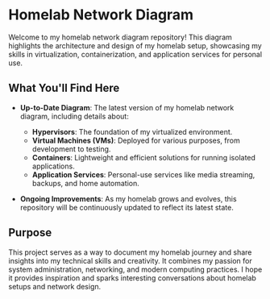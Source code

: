 # Homelab Network Diagram

Welcome to my homelab network diagram repository! This diagram highlights the architecture and design of my homelab setup, showcasing my skills in virtualization, containerization, and application services for personal use.

## What You'll Find Here

- **Up-to-Date Diagram**: The latest version of my homelab network diagram, including details about:
  - **Hypervisors**: The foundation of my virtualized environment.
  - **Virtual Machines (VMs)**: Deployed for various purposes, from development to testing.
  - **Containers**: Lightweight and efficient solutions for running isolated applications.
  - **Application Services**: Personal-use services like media streaming, backups, and home automation.

- **Ongoing Improvements**: As my homelab grows and evolves, this repository will be continuously updated to reflect its latest state.

## Purpose

This project serves as a way to document my homelab journey and share insights into my technical skills and creativity. It combines my passion for system administration, networking, and modern computing practices. I hope it provides inspiration and sparks interesting conversations about homelab setups and network design.
